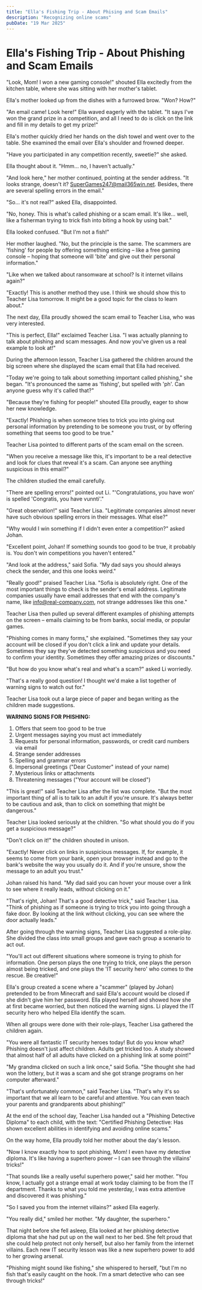 ```yaml
---
title: "Ella's Fishing Trip - About Phising and Scam Emails"
description: "Recognizing online scams"
pubDate: "19 Mar 2025"
---
```

# Ella's Fishing Trip - About Phishing and Scam Emails

"Look, Mom! I won a new gaming console!" shouted Ella excitedly from the kitchen table, where she was sitting with her mother's tablet.

Ella's mother looked up from the dishes with a furrowed brow. "Won? How?"

"An email came! Look here!" Ella waved eagerly with the tablet. "It says I've won the grand prize in a competition, and all I need to do is click on the link and fill in my details to get my prize!"

Ella's mother quickly dried her hands on the dish towel and went over to the table. She examined the email over Ella's shoulder and frowned deeper.

"Have you participated in any competition recently, sweetie?" she asked.

Ella thought about it. "Hmm... no, I haven't actually."

"And look here," her mother continued, pointing at the sender address. "It looks strange, doesn't it? SuperGames247@mail365win.net. Besides, there are several spelling errors in the email."

"So... it's not real?" asked Ella, disappointed.

"No, honey. This is what's called phishing or a scam email. It's like... well, like a fisherman trying to trick fish into biting a hook by using bait."

Ella looked confused. "But I'm not a fish!"

Her mother laughed. "No, but the principle is the same. The scammers are 'fishing' for people by offering something enticing – like a free gaming console – hoping that someone will 'bite' and give out their personal information."

"Like when we talked about ransomware at school? Is it internet villains again?"

"Exactly! This is another method they use. I think we should show this to Teacher Lisa tomorrow. It might be a good topic for the class to learn about."

The next day, Ella proudly showed the scam email to Teacher Lisa, who was very interested.

"This is perfect, Ella!" exclaimed Teacher Lisa. "I was actually planning to talk about phishing and scam messages. And now you've given us a real example to look at!"

During the afternoon lesson, Teacher Lisa gathered the children around the big screen where she displayed the scam email that Ella had received.

"Today we're going to talk about something important called phishing," she began. "It's pronounced the same as 'fishing', but spelled with 'ph'. Can anyone guess why it's called that?"

"Because they're fishing for people!" shouted Ella proudly, eager to show her new knowledge.

"Exactly! Phishing is when someone tries to trick you into giving out personal information by pretending to be someone you trust, or by offering something that seems too good to be true."

Teacher Lisa pointed to different parts of the scam email on the screen.

"When you receive a message like this, it's important to be a real detective and look for clues that reveal it's a scam. Can anyone see anything suspicious in this email?"

The children studied the email carefully.

"There are spelling errors!" pointed out Li. "'Congratulations, you have won' is spelled 'Congratis, you have vunnti'."

"Great observation!" said Teacher Lisa. "Legitimate companies almost never have such obvious spelling errors in their messages. What else?"

"Why would I win something if I didn't even enter a competition?" asked Johan.

"Excellent point, Johan! If something sounds too good to be true, it probably is. You don't win competitions you haven't entered."

"And look at the address," said Sofia. "My dad says you should always check the sender, and this one looks weird."

"Really good!" praised Teacher Lisa. "Sofia is absolutely right. One of the most important things to check is the sender's email address. Legitimate companies usually have email addresses that end with the company's name, like info@real-company.com, not strange addresses like this one."

Teacher Lisa then pulled up several different examples of phishing attempts on the screen – emails claiming to be from banks, social media, or popular games.

"Phishing comes in many forms," she explained. "Sometimes they say your account will be closed if you don't click a link and update your details. Sometimes they say they've detected something suspicious and you need to confirm your identity. Sometimes they offer amazing prizes or discounts."

"But how do you know what's real and what's a scam?" asked Li worriedly.

"That's a really good question! I thought we'd make a list together of warning signs to watch out for."

Teacher Lisa took out a large piece of paper and began writing as the children made suggestions.

**WARNING SIGNS FOR PHISHING:**

1. Offers that seem too good to be true
2. Urgent messages saying you must act immediately
3. Requests for personal information, passwords, or credit card numbers via email
4. Strange sender addresses
5. Spelling and grammar errors
6. Impersonal greetings ("Dear Customer" instead of your name)
7. Mysterious links or attachments
8. Threatening messages ("Your account will be closed")

"This is great!" said Teacher Lisa after the list was complete. "But the most important thing of all is to talk to an adult if you're unsure. It's always better to be cautious and ask, than to click on something that might be dangerous."

Teacher Lisa looked seriously at the children. "So what should you do if you get a suspicious message?"

"Don't click on it!" the children shouted in unison.

"Exactly! Never click on links in suspicious messages. If, for example, it seems to come from your bank, open your browser instead and go to the bank's website the way you usually do it. And if you're unsure, show the message to an adult you trust."

Johan raised his hand. "My dad said you can hover your mouse over a link to see where it really leads, without clicking on it."

"That's right, Johan! That's a good detective trick," said Teacher Lisa. "Think of phishing as if someone is trying to trick you into going through a fake door. By looking at the link without clicking, you can see where the door actually leads."

After going through the warning signs, Teacher Lisa suggested a role-play. She divided the class into small groups and gave each group a scenario to act out.

"You'll act out different situations where someone is trying to phish for information. One person plays the one trying to trick, one plays the person almost being tricked, and one plays the 'IT security hero' who comes to the rescue. Be creative!"

Ella's group created a scene where a "scammer" (played by Johan) pretended to be from Minecraft and said Ella's account would be closed if she didn't give him her password. Ella played herself and showed how she at first became worried, but then noticed the warning signs. Li played the IT security hero who helped Ella identify the scam.

When all groups were done with their role-plays, Teacher Lisa gathered the children again.

"You were all fantastic IT security heroes today! But do you know what? Phishing doesn't just affect children. Adults get tricked too. A study showed that almost half of all adults have clicked on a phishing link at some point!"

"My grandma clicked on such a link once," said Sofia. "She thought she had won the lottery, but it was a scam and she got strange programs on her computer afterward."

"That's unfortunately common," said Teacher Lisa. "That's why it's so important that we all learn to be careful and attentive. You can even teach your parents and grandparents about phishing!"

At the end of the school day, Teacher Lisa handed out a "Phishing Detective Diploma" to each child, with the text: "Certified Phishing Detective: Has shown excellent abilities in identifying and avoiding online scams."

On the way home, Ella proudly told her mother about the day's lesson.

"Now I know exactly how to spot phishing, Mom! I even have my detective diploma. It's like having a superhero power – I can see through the villains' tricks!"

"That sounds like a really useful superhero power," said her mother. "You know, I actually got a strange email at work today claiming to be from the IT department. Thanks to what you told me yesterday, I was extra attentive and discovered it was phishing."

"So I saved you from the internet villains?" asked Ella eagerly.

"You really did," smiled her mother. "My daughter, the superhero."

That night before she fell asleep, Ella looked at her phishing detective diploma that she had put up on the wall next to her bed. She felt proud that she could help protect not only herself, but also her family from the internet villains. Each new IT security lesson was like a new superhero power to add to her growing arsenal.

"Phishing might sound like fishing," she whispered to herself, "but I'm no fish that's easily caught on the hook. I'm a smart detective who can see through tricks!"
